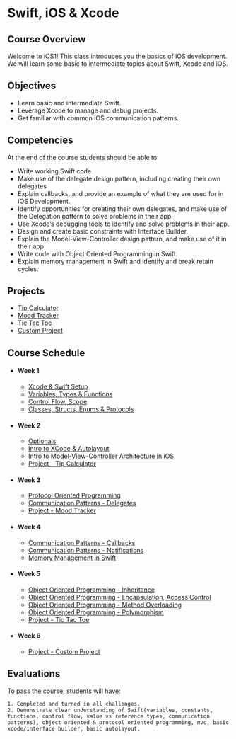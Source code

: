 # Swift, iOS & Xcode

## Course Overview

Welcome to iOS1! This class introduces you the basics of iOS development. We will learn some basic to intermediate topics about Swift, Xcode and iOS.

## Objectives

- Learn basic and intermediate Swift.
- Leverage Xcode to manage and debug projects.
- Get familiar with common iOS communication patterns.

## Competencies

At the end of the course students should be able to:

- Write working Swift code
- Make use of the delegate design pattern, including creating their own delegates
- Explain callbacks, and provide an example of what they are used for in iOS Development.  
- Identify opportunities for creating their own delegates, and make use of the Delegation pattern to solve problems in their app. 
- Use Xcode’s debugging tools to identify and solve problems in their app. 
- Design and create basic constraints with Interface Builder. 
- Explain the Model-View-Controller design pattern, and make use of it in their app.  
- Write code with Object Oriented Programming in Swift.
- Explain memory management in Swift and identify and break retain cycles.


## Projects

- [Tip Calculator](Project-Tip-Calculator)
- [Mood Tracker](Project-Mood-Tracker)
- [Tic Tac Toe](Project-Tic-Tac-Toe)
- [Custom Project](Custom-Project)

## Course Schedule

- #### Week 1
    - [Xcode & Swift Setup](01-Xcode-Swift-Setup)
    - [Variables, Types & Functions](02-Variables)
    - [Control Flow, Scope](03-Control-Flow-&-Pattern-Matching)
    - [Classes, Structs, Enums & Protocols](04-Swift-Types)

- #### Week 2
    - [Optionals](05-Optionals)
    - [Intro to XCode & Autolayout](07-Intro-To-XCode-&-Autolayout)
    - [Intro to Model-View-Controller Architecture in iOS](08-Intro-to-MVC-iOS)
    - [Project - Tip Calculator](Project-Tip-Calculator)

- #### Week 3
    - [Protocol Oriented Programming](09-Protocol-Oriented-Programming)
    - [Communication Patterns - Delegates](09-Communication-Patterns-Delegates)
    - [Project - Mood Tracker](Project-Mood-Tracker)
    
- #### Week 4
    - [Communication Patterns - Callbacks](10-Communication-Patterns-Callbacks)
    - [Communication Patterns - Notifications](11-Communication-Patterns-Notifications)
    - [Memory Management in Swift](06-Memory-Management)
    
- #### Week 5
    - [Object Oriented Programming - Inheritance](12-OOP-Inheritance)
    - [Object Oriented Programming - Encapsulation, Access Control](06-OOP-Encapsulation)
    - [Object Oriented Programming - Method Overloading](06-Method-Overloading)
    - [Object Oriented Programming - Polymorphism](06-OOP-Polymorphism)
    - [Project - Tic Tac Toe](Project-Tic-Tac-Toe)
    
- #### Week 6
    - [Project - Custom Project](Custom-Project)
    
## Evaluations

To pass the course, students will have:

    1. Completed and turned in all challenges.
    2. Demonstrate clear understanding of Swift(variables, constants, functions, control flow, value vs reference types, communication patterns), object oriented & protocol oriented programming, mvc, basic xcode/interface builder, basic autolayout.
    

